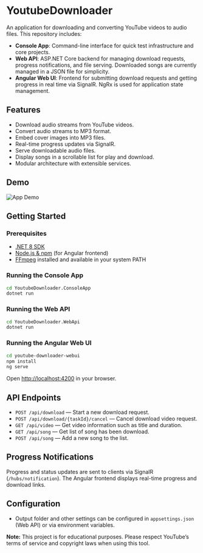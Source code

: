 # YoutubeDownloader

An application for downloading and converting YouTube videos to audio files. This repository includes:

- **Console App**: Command-line interface for quick test infrastructure and core projects.
- **Web API**: ASP.NET Core backend for managing download requests, progress notifications, and file serving. Downloaded songs are currently managed in a JSON file for simplicity.
- **Angular Web UI**: Frontend for submitting download requests and getting progress in real time via SignalR. NgRx is used for application state management.

## Features

- Download audio streams from YouTube videos.
- Convert audio streams to MP3 format.
- Embed cover images into MP3 files.
- Real-time progress updates via SignalR.
- Serve downloadable audio files.
- Display songs in a scrollable list for play and download.
- Modular architecture with extensible services.

## Demo

![App Demo](https://private-user-images.githubusercontent.com/101366262/496762274-157df35a-6591-431c-ac4a-6d7d304772aa.gif?jwt=eyJ0eXAiOiJKV1QiLCJhbGciOiJIUzI1NiJ9.eyJpc3MiOiJnaXRodWIuY29tIiwiYXVkIjoicmF3LmdpdGh1YnVzZXJjb250ZW50LmNvbSIsImtleSI6ImtleTUiLCJleHAiOjE3NTk0MjYzNTcsIm5iZiI6MTc1OTQyNjA1NywicGF0aCI6Ii8xMDEzNjYyNjIvNDk2NzYyMjc0LTE1N2RmMzVhLTY1OTEtNDMxYy1hYzRhLTZkN2QzMDQ3NzJhYS5naWY_WC1BbXotQWxnb3JpdGhtPUFXUzQtSE1BQy1TSEEyNTYmWC1BbXotQ3JlZGVudGlhbD1BS0lBVkNPRFlMU0E1M1BRSzRaQSUyRjIwMjUxMDAyJTJGdXMtZWFzdC0xJTJGczMlMkZhd3M0X3JlcXVlc3QmWC1BbXotRGF0ZT0yMDI1MTAwMlQxNzI3MzdaJlgtQW16LUV4cGlyZXM9MzAwJlgtQW16LVNpZ25hdHVyZT1lODFjZWRiZGVlNzMyNGIwNDc4NjFkODNlYjQ4Nzg4NGM0M2MyMmNiMDA1ODJlZjQ5ZDIzYzIzNWVkZGIzMTA1JlgtQW16LVNpZ25lZEhlYWRlcnM9aG9zdCJ9.l9HkM9cd-xhCFCcGi2Jwl4tWpHgSbO86y6FKRgVSrSo)

## Getting Started

### Prerequisites

- [.NET 8 SDK](https://dotnet.microsoft.com/download)
- [Node.js & npm](https://nodejs.org/) (for Angular frontend)
- [FFmpeg](https://ffmpeg.org/) installed and available in your system PATH

### Running the Console App

```sh
cd YoutubeDownloader.ConsoleApp
dotnet run
```

### Running the Web API

```sh
cd YoutubeDownloader.WebApi
dotnet run
```

### Running the Angular Web UI

```sh
cd youtube-downloader-webui
npm install
ng serve
```

Open [http://localhost:4200](http://localhost:4200) in your browser.

## API Endpoints

- `POST /api/download` — Start a new download request.
- `POST /api/download/{taskId}/cancel` — Cancel download video request.
- `GET /api/video` — Get video information such as title and duration.
- `GET /api/song` — Get list of song has been download.
- `POST /api/song` — Add a new song to the list.

## Progress Notifications

Progress and status updates are sent to clients via SignalR (`/hubs/notification`). The Angular frontend displays real-time progress and download links.

## Configuration

- Output folder and other settings can be configured in `appsettings.json` (Web API) or via environment variables.

**Note:** This project is for educational purposes. Please respect YouTube’s terms of service and copyright laws when using this tool.
